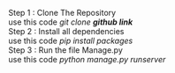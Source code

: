 Step 1 : Clone The Repository<br>
               use this code 
                           <em>git clone  <strong>github link</strong> </em><br>
Step 2 : Install all dependencies<br>
               use this code
                           <em> pip install packages </em><br>
Step 3 : Run the file Manage.py<br>
              use this code
                            <em>python manage.py runserver</em>


